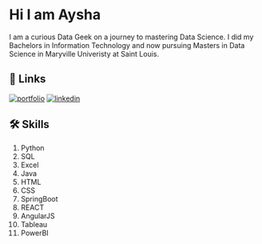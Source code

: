 
# Hi I am Aysha
I am a curious Data Geek on a journey to mastering Data Science. I did my Bachelors in Information Technology and now pursuing Masters in Data Science in Maryville Univeristy at Saint Louis. 



## 🔗 Links
[![portfolio](https://img.shields.io/badge/my_portfolio-000?style=for-the-badge&logo=ko-fi&logoColor=white)](https://github.com/Aysha1408/)
[![linkedin](https://img.shields.io/badge/linkedin-0A66C2?style=for-the-badge&logo=linkedin&logoColor=white)](https://www.linkedin.com/in/aysha-mohammed-asif/)



## 🛠 Skills
1. Python
2. SQL
3. Excel
4. Java
5. HTML
6. CSS
7. SpringBoot
8. REACT
9. AngularJS
10. Tableau
11. PowerBI


